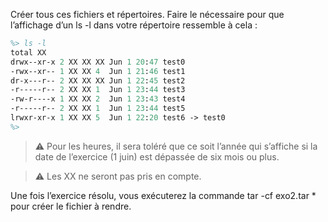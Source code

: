 Créer tous ces fichiers et répertoires. Faire le nécessaire pour que l’affichage d’un
ls -l dans votre répertoire ressemble à cela :
```ps
%> ls -l
total XX
drwx--xr-x 2 XX XX XX Jun 1 20:47 test0
-rwx--xr-- 1 XX XX 4  Jun 1 21:46 test1
dr-x---r-- 2 XX XX XX Jun 1 22:45 test2
-r-----r-- 2 XX XX 1  Jun 1 23:44 test3
-rw-r----x 1 XX XX 2  Jun 1 23:43 test4
-r-----r-- 2 XX XX 1  Jun 1 23:44 test5
lrwxr-xr-x 1 XX XX 5  Jun 1 22:20 test6 -> test0
%>
```

> :warning: Pour les heures, il sera toléré que ce soit l’année qui s’affiche si la date de l’exercice
(1 juin) est dépassée de six mois ou plus.

> :warning: Les XX ne seront pas pris en compte.

 Une fois l’exercice résolu, vous exécuterez la commande tar -cf exo2.tar * pour
créer le fichier à rendre.
